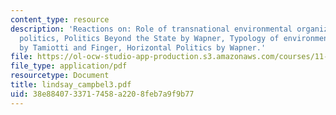 ```yaml
---
content_type: resource
description: 'Reactions on: Role of transnational environmental organizations in international
  politics, Politics Beyond the State by Wapner, Typology of environmental organizations
  by Tamiotti and Finger, Horizontal Politics by Wapner.'
file: https://ol-ocw-studio-app-production.s3.amazonaws.com/courses/11-363-civil-society-and-the-environment-spring-2005/38e8840733717458a2208feb7a9f9b77_lindsay_campbel3.pdf
file_type: application/pdf
resourcetype: Document
title: lindsay_campbel3.pdf
uid: 38e88407-3371-7458-a220-8feb7a9f9b77
---
```

